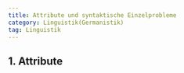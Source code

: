 ```yaml
---
title: Attribute und syntaktische Einzelprobleme
category: Linguistik(Germanistik)
tag: Linguistik
---
```


## 1\. Attribute
